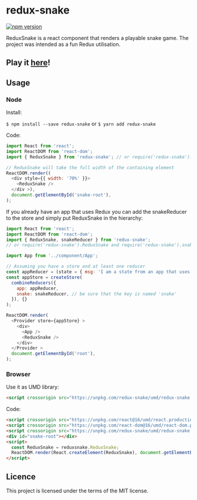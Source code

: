 # redux-snake
[![npm version](https://badge.fury.io/js/redux-snake.svg)](https://badge.fury.io/js/redux-snake)

ReduxSnake is a react component that renders a playable snake game. The project was intended as a fun Redux utilisation.

## Play it [here](https://randy-r.github.io/sierpinski.html)!



## Usage
### **Node**

Install:

`$ npm install --save redux-snake` or `$ yarn add redux-snake`

Code:

```javascript
import React from 'react';
import ReactDOM from 'react-dom';
import { ReduxSnake } from 'redux-snake'; // or require('redux-snake').ReduxSnake;

// ReduxSnake will take the full width of the containing element
ReactDOM.render((
  <div style={{ width: '70%' }}>
    <ReduxSnake />
  </div >),
  document.getElementById('snake-root'),
);
```
If you already have an app that uses Redux you can add the snakeReducer to the store and simply put ReduxSnake in the hierarchy:

```javascript
import React from 'react';
import ReactDOM from 'react-dom';
import { ReduxSnake, snakeReducer } from 'redux-snake';
// or require('redux-snake').ReduxSnake and require('redux-snake').snakeReducer;

import App from '../component/App';

// Assuming you have a store and at least one reducer
const appReducer = (state = { msg: 'I am a state from an app that uses redux-snake' }) => state;
const appStore = createStore(
  combineReducers({
    app: appReducer,
    snake: snakeReducer, // be sure that the key is named 'snake'
  }), {}
);

ReactDOM.render(
  <Provider store={appStore} >
    <div>
      <App />
      <ReduxSnake />
    </div>
  </Provider >
  document.getElementById('root'),
);
```

### **Browser**
Use it as UMD library:
```html
<script crossorigin src="https://unpkg.com/redux-snake/umd/redux-snake.min.js"></script>
```

Code:

```html
<script crossorigin src="https://unpkg.com/react@16/umd/react.production.min.js"></script>
<script crossorigin src="https://unpkg.com/react-dom@16/umd/react-dom.production.min.js"></script> 
<script crossorigin src="https://unpkg.com/redux-snake/umd/redux-snake.min.js"></script>
<div id="snake-root"></div>
<script>
  const ReduxSnake = reduxsnake.ReduxSnake;
  ReactDOM.render(React.createElement(ReduxSnake), document.getElementById('snake-root'));
</script>
```
## Licence
This project is licensed under the terms of the MIT license.
